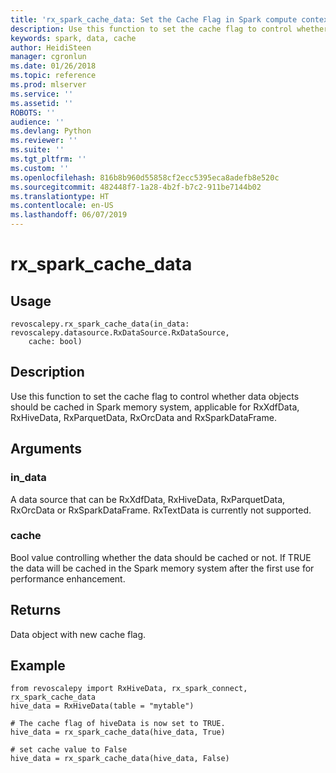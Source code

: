 ```yaml
---
title: 'rx_spark_cache_data: Set the Cache Flag in Spark compute context (revoscalepy)'
description: Use this function to set the cache flag to control whether data objects should be cached in Spark  memory system, applicable for RxXdfData, RxHiveData, RxParquetData, RxOrcData and RxSparkDataFrame.
keywords: spark, data, cache
author: HeidiSteen
manager: cgronlun
ms.date: 01/26/2018
ms.topic: reference
ms.prod: mlserver
ms.service: ''
ms.assetid: ''
ROBOTS: ''
audience: ''
ms.devlang: Python
ms.reviewer: ''
ms.suite: ''
ms.tgt_pltfrm: ''
ms.custom: ''
ms.openlocfilehash: 816b8b960d55858cf2ecc5395eca8adefb8e520c
ms.sourcegitcommit: 482448f7-1a28-4b2f-b7c2-911be7144b02
ms.translationtype: HT
ms.contentlocale: en-US
ms.lasthandoff: 06/07/2019
---
```

# <a name="rxsparkcachedata"></a>rx_spark_cache_data


 


## <a name="usage"></a>Usage



```
revoscalepy.rx_spark_cache_data(in_data: revoscalepy.datasource.RxDataSource.RxDataSource,
    cache: bool)
```





## <a name="description"></a>Description

Use this function to set the cache flag to control whether data objects should be cached in Spark memory system, applicable for RxXdfData, RxHiveData, RxParquetData, RxOrcData and RxSparkDataFrame.


## <a name="arguments"></a>Arguments


### <a name="indata"></a>in_data

A data source that can be RxXdfData, RxHiveData, RxParquetData, RxOrcData or RxSparkDataFrame.
RxTextData is currently not supported.


### <a name="cache"></a>cache

Bool value controlling whether the data should be cached or not. If TRUE the data will be cached in the Spark memory system after the first use for performance enhancement.


## <a name="returns"></a>Returns

Data object with new cache flag.


## <a name="example"></a>Example



```
from revoscalepy import RxHiveData, rx_spark_connect, rx_spark_cache_data
hive_data = RxHiveData(table = "mytable")

# The cache flag of hiveData is now set to TRUE.
hive_data = rx_spark_cache_data(hive_data, True)

# set cache value to False
hive_data = rx_spark_cache_data(hive_data, False)
```

